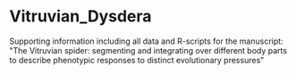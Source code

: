 # Vitruvian_Dysdera
Supporting information including all data and R-scripts for the manuscript: "The Vitruvian spider: segmenting and integrating over different body parts to describe phenotypic responses to distinct evolutionary pressures"
